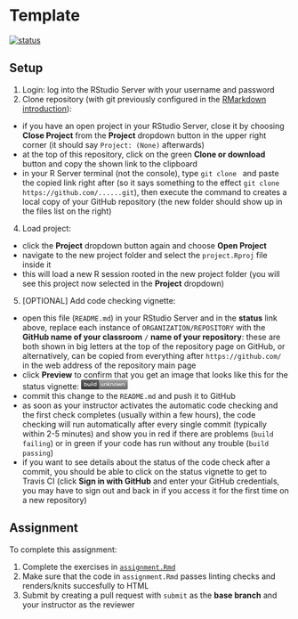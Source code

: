 # Template

[![status](
  https://travis-ci.com/ORGANIZATION/REPOSITORY.svg?token=G1bSzEvMAupn3uUudqbz&branch=master
)](
  https://travis-ci.com/ORGANIZATION/REPOSITORY
)

## Setup

1. Login: log into the RStudio Server with your username and password
2. Clone repository (with git previously configured in the [RMarkdown introduction](../assignment-rmarkdown-intro/)):
  - if you have an open project in your RStudio Server, close it by choosing **Close Project** from the **Project** dropdown button in the upper right corner (it should say `Project: (None)` afterwards)
  - at the top of this repository, click on the green **Clone or download** button and copy the shown link to the clipboard
  - in your R Server terminal (not the console), type `git clone ` and paste the copied link right after (so it says something to the effect `git clone https://github.com/......git`), then execute the command to creates a local copy of your GitHub repository (the new folder should show up in the files list on the right)
4. Load project:
 - click the **Project** dropdown button again and choose **Open Project**
 - navigate to the new project folder and select the `project.Rproj` file inside it
 - this will load a new R session rooted in the new project folder (you will see this project now selected in the **Project** dropdown)
5. [OPTIONAL] Add code checking vignette:
 - open this file (`README.md`) in your RStudio Server and in the **status** link above, replace each instance of `ORGANIZATION/REPOSITORY` with the **GitHub name of your classroom** `/` **name of your repository**: these are both shown in big letters at the top of the repository page on GitHub, or alternatively, can be copied from everything after `https://github.com/` in the web address of the repository main page
 - click **Preview** to confirm that you get an image that looks like this for the status vignette: ![build unknown](https://raw.githubusercontent.com/travis-ci/travis-api/master/public/images/result/unknown.png)
 - commit this change to the `README.md` and push it to GitHub
 - as soon as your instructor activates the automatic code checking and the first check completes (usually within a few hours), the code checking will run automatically after every single commit (typically within 2-5 minutes) and show you in red if there are problems (`build failing`) or in green if your code has run without any trouble (`build passing`)
 - if you want to see details about the status of the code check after a commit, you should be able to click on the status vignette to get to Travis CI (click **Sign in with GitHub** and enter your GitHub credentials, you may have to sign out and back in if you access it for the first time on a new repository)


## Assignment

To complete this assignment:

 1. Complete the exercises in [`assignment.Rmd`](assignment.Rmd)
 2. Make sure that the code in `assignment.Rmd` passes linting checks and renders/knits succesfully to HTML
 3. Submit by creating a pull request with `submit` as the **base branch** and your instructor as the reviewer

